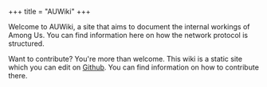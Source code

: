 +++
title = "AUWiki"
+++

Welcome to AUWiki, a site that aims to document the internal workings of Among Us. You can find information here on how the network protocol is structured.



Want to contribute? You're more than welcome. This wiki is a static site which you can edit on [Github](https://github.com/auwiki/auwiki). You can find information on how to contribute there.

